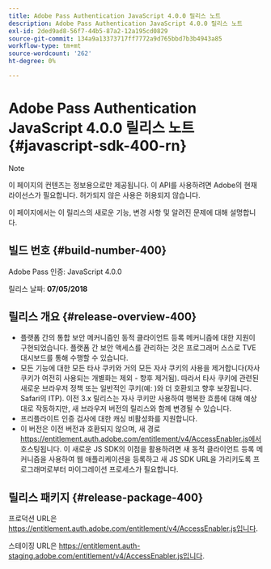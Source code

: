 ```yaml
---
title: Adobe Pass Authentication JavaScript 4.0.0 릴리스 노트
description: Adobe Pass Authentication JavaScript 4.0.0 릴리스 노트
exl-id: 2ded9ad8-56f7-44b5-87a2-12a195cd0829
source-git-commit: 134a9a13373717ff7772a9d765bbd7b3b4943a85
workflow-type: tm+mt
source-wordcount: '262'
ht-degree: 0%

---
```


# Adobe Pass Authentication JavaScript 4.0.0 릴리스 노트 {#javascript-sdk-400-rn}

>[!NOTE]
>
>이 페이지의 컨텐츠는 정보용으로만 제공됩니다. 이 API를 사용하려면 Adobe의 현재 라이선스가 필요합니다. 허가되지 않은 사용은 허용되지 않습니다.

이 페이지에서는 이 릴리스의 새로운 기능, 변경 사항 및 알려진 문제에 대해 설명합니다.

## 빌드 번호 {#build-number-400}

Adobe Pass 인증: JavaScript 4.0.0

릴리스 날짜: **07/05/2018**

## 릴리스 개요 {#release-overview-400}

* 플랫폼 간의 통합 보안 메커니즘인 동적 클라이언트 등록 메커니즘에 대한 지원이 구현되었습니다. 플랫폼 간 보안 액세스를 관리하는 것은 프로그래머 스스로 TVE 대시보드를 통해 수행할 수 있습니다.
* 모든 기능에 대한 모든 타사 쿠키와 거의 모든 자사 쿠키의 사용을 제거합니다(자사 쿠키가 여전히 사용되는 개별화는 제외 - 향후 제거됨). 따라서 타사 쿠키에 관련된 새로운 브라우저 정책 또는 일반적인 쿠키(예: )와 더 호환되고 향후 보장됩니다. Safari의 ITP). 이전 3.x 릴리스는 자사 쿠키만 사용하여 행복한 흐름에 대해 예상대로 작동하지만, 새 브라우저 버전의 릴리스와 함께 변경될 수 있습니다.
* 프리플라이트 인증 검사에 대한 캐싱 비활성화를 지원합니다.
* 이 버전은 이전 버전과 호환되지 않으며, 새 경로 https://entitlement.auth.adobe.com/entitlement/v4/AccessEnabler.js에서 호스팅됩니다. 이 새로운 JS SDK의 이점을 활용하려면 새 동적 클라이언트 등록 메커니즘을 사용하여 웹 애플리케이션을 등록하고 새 JS SDK URL을 가리키도록 프로그래머로부터 마이그레이션 프로세스가 필요합니다.

## 릴리스 패키지 {#release-package-400}

프로덕션 URL은 https://entitlement.auth.adobe.com/entitlement/v4/AccessEnabler.js입니다.

스테이징 URL은 https://entitlement.auth-staging.adobe.com/entitlement/v4/AccessEnabler.js입니다.
